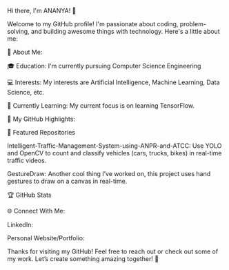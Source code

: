 Hi there, I'm ANANYA! 👋

Welcome to my GitHub profile! I'm passionate about coding, problem-solving, and building awesome things with technology. Here's a little about me:

🚀 About Me:

🎓 Education: I'm currently pursuing Computer Science Engineering 

💻 Interests: My interests are Artificial Intelligence, Machine Learning,  Data Science, etc.

🌱 Currently Learning: My current focus is on learning TensorFlow.

📂 My GitHub Highlights:

🌟 Featured Repositories

Intelligent-Traffic-Management-System-using-ANPR-and-ATCC: Use YOLO and OpenCV to count and classify vehicles (cars, trucks, bikes) in real-time traffic videos.

GestureDraw: Another cool thing I’ve worked on, this project uses hand gestures to draw on a canvas in real-time.

🏆 GitHub Stats



🌐 Connect With Me:

LinkedIn:

Personal Website/Portfolio: 

Thanks for visiting my GitHub! Feel free to reach out or check out some of my work. Let’s create something amazing together! 🚀


<!---
ananyagm/ananyagm is a ✨ special ✨ repository because its `README.md` (this file) appears on your GitHub profile.
You can click the Preview link to take a look at your changes.
--->
